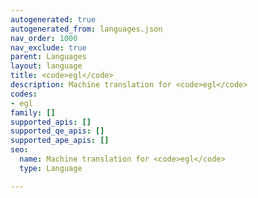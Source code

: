 ```yaml
---
autogenerated: true
autogenerated_from: languages.json
nav_order: 1000
nav_exclude: true
parent: Languages
layout: language
title: <code>egl</code>
description: Machine translation for <code>egl</code>
codes:
- egl
family: []
supported_apis: []
supported_qe_apis: []
supported_ape_apis: []
seo:
  name: Machine translation for <code>egl</code>
  type: Language

---
```


